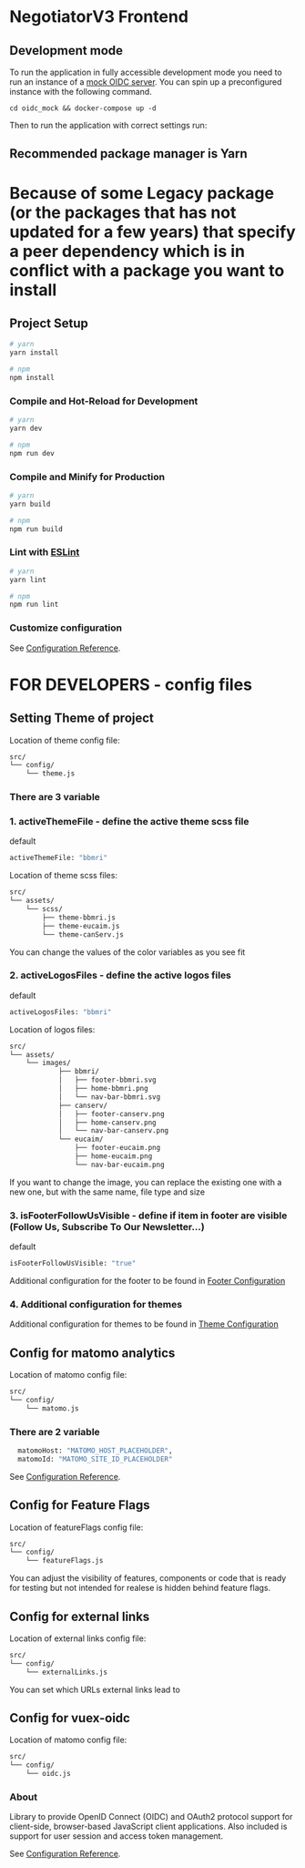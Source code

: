 # NegotiatorV3 Frontend

## Development mode

To run the application in fully accessible development mode you need to run an instance of a [mock OIDC server](https://github.com/Soluto/oidc-server-mock).
You can spin up a preconfigured instance with the following command.
```
cd oidc_mock && docker-compose up -d
```
Then to run the application with correct settings run:

## Recommended package manager is Yarn

# Because of some Legacy package (or the packages that has not updated for a few years) that specify a peer dependency which is in conflict with a package you want to install

## Project Setup

```sh
# yarn
yarn install

# npm
npm install
```

### Compile and Hot-Reload for Development

```sh
# yarn
yarn dev

# npm
npm run dev
```

### Compile and Minify for Production

```sh
# yarn
yarn build

# npm
npm run build
```

### Lint with [ESLint](https://eslint.org/)

```sh
# yarn
yarn lint

# npm
npm run lint
```

### Customize configuration
See [Configuration Reference](https://cli.vuejs.org/config/).

# FOR DEVELOPERS - config files

## Setting Theme of project

Location of theme config file:
```sh 
src/
└── config/
    └── theme.js
```

### There are 3 variable

### 1. activeThemeFile - define the active theme scss file

default 
```sh 
activeThemeFile: "bbmri"
```
Location of theme scss files:
```sh 
src/
└── assets/
    └── scss/
        ├── theme-bbmri.js
        ├── theme-eucaim.js
        └── theme-canServ.js
```
You can change the values of the color variables as you see fit

### 2. activeLogosFiles - define the active logos files

default 
```sh
activeLogosFiles: "bbmri"
```
Location of logos files:
```sh 
src/
└── assets/
    └── images/
            ├── bbmri/
            │   ├── footer-bbmri.svg
            │   ├── home-bbmri.png
            │   └── nav-bar-bbmri.svg
            ├── canserv/
            │   ├── footer-canserv.png
            │   ├── home-canserv.png
            │   └── nav-bar-canserv.png
            └── eucaim/
                ├── footer-eucaim.png
                ├── home-eucaim.png
                └── nav-bar-eucaim.png
```
If you want to change the image, you can replace the existing one with a new one, but with the same name, file type and size

### 3. isFooterFollowUsVisible - define if item in footer are visible (Follow Us, Subscribe To Our Newsletter...)
default

```sh
isFooterFollowUsVisible: "true"
```

Additional configuration for the footer to be found in [Footer Configuration](docs/FOOTER_CONFIGURATION.md)

### 4. Additional configuration for themes

Additional configuration for themes to be found in [Theme Configuration](docs/THEME_CONFIGURATION.md)

## Config for matomo analytics

Location of matomo config file:
```sh 
src/
└── config/
    └── matomo.js
```

### There are 2 variable

```sh
  matomoHost: "MATOMO_HOST_PLACEHOLDER",
  matomoId: "MATOMO_SITE_ID_PLACEHOLDER"
```
See [Configuration Reference](https://matomo.org/faq/new-to-piwik/how-do-i-install-the-matomo-tracking-code-on-websites-that-use-vue-js/).


## Config for Feature Flags

Location of featureFlags config file:
```sh 
src/
└── config/
    └── featureFlags.js
```
You can adjust the visibility of features, components or code that is ready for testing but not intended for realese is hidden behind feature flags.

## Config for external links

Location of external links config file:
```sh 
src/
└── config/
    └── externalLinks.js
```
You can set which URLs external links lead to

## Config for vuex-oidc

Location of matomo config file:
```sh 
src/
└── config/
    └── oidc.js
```

### About 
Library to provide OpenID Connect (OIDC) and OAuth2 protocol support for client-side, browser-based JavaScript client applications. Also included is support for user session and access token management.

See [Configuration Reference](https://github.com/perarnborg/vuex-oidc/wiki).